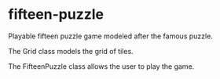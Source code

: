 # fifteen-puzzle
Playable fifteen puzzle game modeled after the famous puzzle.

The Grid class models the grid of tiles.

The FifteenPuzzle class allows the user to play the game.

